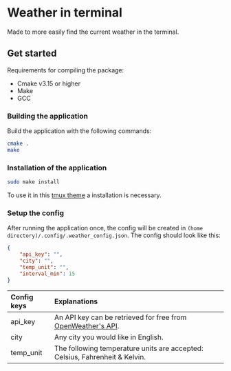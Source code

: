 # Weather in terminal
 
Made to more easily find the current weather in the terminal.

## Get started

Requirements for compiling the package:

* Cmake v3.15 or higher
* Make
* GCC

### Building the application

Build the application with the following commands: 
```sh
cmake .
make
```

### Installation of the application

```sh
sudo make install
```

[weather-extension]: https://github.com/PerssonAlbin/tmux
To use it in this [tmux theme][weather-extension] a installation is necessary.

### Setup the config

After running the application once, the config will be created in `(home directory)/.config/.weather_config.json`. The config should look like this:

```json
{
    "api_key": "",
    "city": "",
    "temp_unit": "",
    "interval_min": 15
}
```

[open-weather]: https://openweathermap.org/api/

| Config keys | Explanations                                                                 |
| :---------- | :--------------------------------------------------------------------------- |
| api_key     | An API key can be retrieved for free from [OpenWeather's API][open-weather]. |
| city        | Any city you would like in English.                                          |
| temp_unit   | The following temperature units are accepted: Celsius, Fahrenheit & Kelvin.  |


